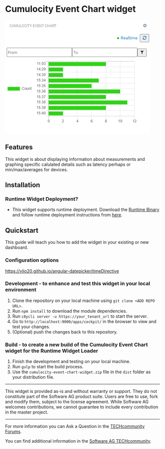 ﻿# Cumulocity Event Chart widget 


![CumulocityEventChart Widget](styles/previewimage.png)

## Features

This widget is about displaying information about measurements and graphing specific calulated details such as latency perhaps or min/max/averages for devices. 

## Installation

### Runtime Widget Deployment?

* This widget supports runtime deployment. Download the [Runtime Binary](https://github.com/SoftwareAG/cumulocity-cumulocity-event-chart-widget/releases/download/1.0.1/cumulocity-event-chart-widget_v1.0.1.zip) and follow runtime deployment instructions from [here](https://github.com/SoftwareAG/cumulocity-runtime-widget-loader).

## Quickstart
This guide will teach you how to add the widget in your existing or new dashboard.

### Configuration options

https://vlio20.github.io/angular-datepicker/timeDirective

### Development - to enhance and test this widget in your local environment
1. Clone the repository on your local machine using `git clone <ADD REPO URL>`.
2. Run `npm install` to download the module dependencies.
3. Run `c8ycli server -u https://your_tenant_url` to start the server.
4. Go to `http://localhost:9000/apps/cockpit/` in the browser to view and test your changes.
5. (Optional) push the changes back to this repository.

### Build - to create a new build of the Cumulocity Event Chart widget for the Runtime Widget Loader
1. Finish the development and testing on your local machine.
2. Run `gulp` to start the build process.
3. Use the `cumulocity-event-chart-widget.zip` file in the `dist` folder as your distribution file.

------------------------------

This widget is provided as-is and without warranty or support. They do not constitute part of the Software AG product suite. Users are free to use, fork and modify them, subject to the license agreement. While Software AG welcomes contributions, we cannot guarantee to include every contribution in the master project.
_____________________
For more information you can Ask a Question in the [TECHcommunity Forums](http://tech.forums.softwareag.com/techjforum/forums/list.page?product=cumulocity).

You can find additional information in the [Software AG TECHcommunity](http://techcommunity.softwareag.com/home/-/product/name/cumulocity).


